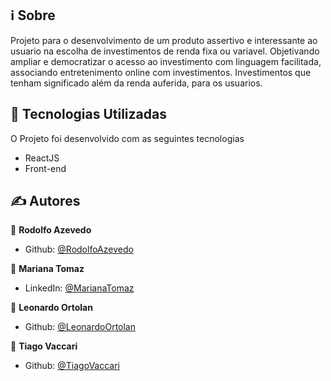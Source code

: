 ## :information_source: Sobre

Projeto para o desenvolvimento de um produto assertivo e interessante ao usuario na escolha de investimentos de renda fixa ou variavel. Objetivando ampliar e democratizar o acesso ao investimento com linguagem facilitada, associando entretenimento online com investimentos. Investimentos que tenham significado além da renda auferida, para os usuarios.

## :rocket: Tecnologias Utilizadas 

O Projeto foi desenvolvido com as seguintes tecnologias

- ReactJS
- Front-end

## ✍ Autores

👤 **Rodolfo Azevedo**

* Github: [@RodolfoAzevedo](https://https://github.com/rof20004)

👤 **Mariana Tomaz**

* LinkedIn: [@MarianaTomaz](https://www.linkedin.com/in/mariana-tomaz-7b88a236/)

👤 **Leonardo Ortolan**

* Github: [@LeonardoOrtolan](https://www.linkedin.com/in/leonardo-ortolan/)

👤 **Tiago Vaccari**

* Github: [@TiagoVaccari](https://github.com/tvaccari34)



